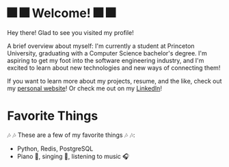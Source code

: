 # :fireworks: :fireworks: Welcome! :fireworks: :fireworks:

Hey there! Glad to see you visited my profile!

A brief overview about myself: I'm currently a student at Princeton University, graduating with a Computer Science bachelor's degree. I'm aspiring to get my foot into the software engineering industry, and I'm excited to learn about new technologies and new ways of connecting them!

If you want to learn more about my projects, resume, and the like, check out my [personal website](https://kypercoding.github.io)! Or check me out on my [LinkedIn](https://www.linkedin.com/in/yejoong-kim-87701b20b)!

# Favorite Things

:notes: :notes: These are a few of my favorite things :notes: :notes::
* Python, Redis, PostgreSQL
* Piano :musical_keyboard:, singing :microphone:, listening to music :headphones:
